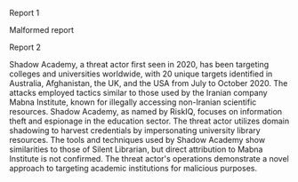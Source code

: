 
Report 1

Malformed report





Report 2

Shadow Academy, a threat actor first seen in 2020, has been targeting colleges and universities worldwide, with 20 unique targets identified in Australia, Afghanistan, the UK, and the USA from July to October 2020. The attacks employed tactics similar to those used by the Iranian company Mabna Institute, known for illegally accessing non-Iranian scientific resources. Shadow Academy, as named by RiskIQ, focuses on information theft and espionage in the education sector. The threat actor utilizes domain shadowing to harvest credentials by impersonating university library resources. The tools and techniques used by Shadow Academy show similarities to those of Silent Librarian, but direct attribution to Mabna Institute is not confirmed. The threat actor's operations demonstrate a novel approach to targeting academic institutions for malicious purposes.


